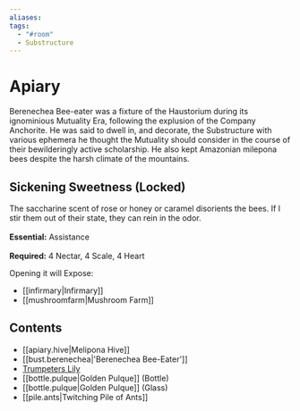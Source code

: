 ```yaml
---
aliases: 
tags:
  - "#room"
  - Substructure
---
```

# Apiary  
Berenechea Bee-eater was a fixture of the Haustorium during its ignominious Mutuality Era, following the explusion of the Company Anchorite. He was said to dwell in, and decorate, the Substructure with various ephemera he thought the Mutuality should consider in the course of their bewilderingly active scholarship. He also kept Amazonian milepona bees despite the harsh climate of the mountains.  
## Sickening Sweetness (Locked)  
The saccharine scent of rose or honey or caramel disorients the bees. If I stir them out of their state, they can rein in the odor.  
<br>**Essential:** Assistance  
<br>**Required:** 4 Nectar, 4 Scale, 4 Heart  
  
Opening it will Expose:  
- [[infirmary|Infirmary]] 
- [[mushroomfarm|Mushroom Farm]]
## Contents  
- [[apiary.hive|Melipona Hive]]
- [[bust.berenechea|'Berenechea Bee-Eater']]
- [Trumpeters Lily](https://uadaf.theevilroot.xyz/rowenarium/element/trumpeters.lily)
- [[bottle.pulque|Golden Pulque]] (Bottle)  
- [[bottle.pulque|Golden Pulque]] (Glass)  
- [[pile.ants|Twitching Pile of Ants]]
